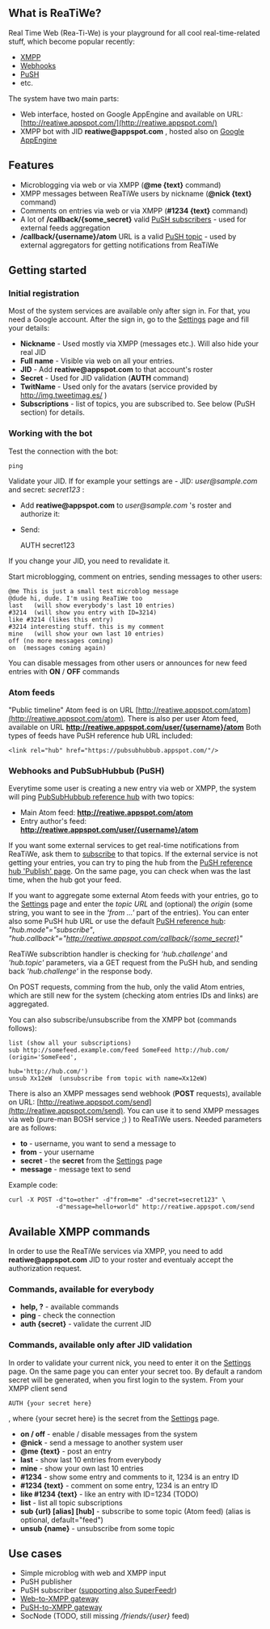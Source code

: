 ## What is ReaTiWe?

Real Time Web (Rea-Ti-We) is your playground for all cool real-time-related stuff,
which become popular recently:

 * [XMPP](http://xmpp.org/)
 * [Webhooks](http://webhooks.org/)
 * [PuSH](http://code.google.com/p/pubsubhubbub/)
 * etc.


The system have two main parts:

 * Web interface, hosted on Google AppEngine and available on URL: 
   [http://reatiwe.appspot.com/](http://reatiwe.appspot.com/)
 * XMPP bot with JID  __reatiwe@appspot.com__ , hosted also on 
   [Google AppEngine](http://code.google.com/appengine/docs/python/xmpp/overview.html)

## Features

 * Microblogging via web or via XMPP (__@me {text}__ command)
 * XMPP messages between ReaTiWe users by nickname (__@nick {text}__ command)
 * Comments on entries via web or via XMPP (__#1234 {text}__ command)
 * A lot of __/callback/{some_secret}__ valid 
  [PuSH subscribers](http://pubsubhubbub.appspot.com/subscribe) - used for external feeds
  aggregation
 *  __/callback/{username}/atom__ URL is a valid
  [PuSH topic](http://pubsubhubbub.appspot.com/publish) - used by external aggregators
  for getting notifications from ReaTiWe


## Getting started

### Initial registration

Most of the system services are available only after sign in. For that, you need a Google
account. After the sign in, go to the [Settings](/settings) page and fill your details:

 * __Nickname__ - Used mostly via XMPP (messages etc.). Will also hide your real JID
 * __Full name__ - Visible via web on all your entries.
 * __JID__ - Add  __reatiwe@appspot.com__ to that account's roster
 * __Secret__ - Used for JID validation (__AUTH__ command)
 * __TwitName__ - Used only for the avatars (service provided by http://img.tweetimag.es/ )
 * __Subscriptions__ - list of topics, you are subscribed to. See below (PuSH section) for details.

### Working with the bot

Test the connection with the bot:

    ping

Validate your JID. If for example your settings are - JID: _user@sample.com_ and secret:
_secret123_ :

 * Add __reatiwe@appspot.com__ to  _user@sample.com_ 's roster and authorize it:
 * Send:
    
    AUTH secret123

If you change your JID, you need to revalidate it.

Start microblogging, comment on entries, sending messages to other users:

    @me This is just a small test microblog message
    @dude hi, dude. I'm using ReaTiWe too
    last   (will show everybody's last 10 entries)
    #3214  (will show you entry with ID=3214)
    like #3214 (likes this entry)
    #3214 interesting stuff. this is my comment
    mine   (will show your own last 10 entries)
    off (no more messages coming)
    on  (messages coming again)

You can disable messages from other users or announces for new feed entries with 
__ON__ / __OFF__ commands

### Atom feeds

"Public timeline" Atom feed is on URL 
[http://reatiwe.appspot.com/atom](http://reatiwe.appspot.com/atom).
There is also per user Atom feed, available on URL
__http://reatiwe.appspot.com/user/{username}/atom__
Both types of feeds have PuSH reference hub URL included:

    <link rel="hub" href="https://pubsubhubbub.appspot.com/"/>

### Webhooks and PubSubHubbub (PuSH)

Everytime some user is creating a new entry via web or XMPP, the system will ping
[PubSubHubbub reference hub](http://pubsubhubbub.appspot.com/) with two topics:

 * Main Atom feed: __http://reatiwe.appspot.com/atom__
 * Entry author's feed: __http://reatiwe.appspot.com/user/{username}/atom__

If you want some external services to get real-time notifications from ReaTiWe,
ask them to [subscribe](http://pubsubhubbub.appspot.com/subscribe) to that topics.
If the external service is not getting your entries, you can try to ping the hub
from the [PuSH reference hub 'Publish' page](http://pubsubhubbub.appspot.com/publish).
On the same page, you can check when was the last time, when the hub got your feed.

If you want to aggregate some external Atom feeds with your entries, go to the
[Settings](/settings) page and enter the _topic URL_ and (optional) the _origin_ (some
string, you want to see in the _'from ...'_ part of the entries).
You can enter also some PuSH hub URL or use the default
[PuSH reference hub](http://pubsubhubbub.appspot.com/): _"hub.mode"="subscribe"_,
_"hub.callback"="http://reatiwe.appspot.com/callback/{some_secret}"_

ReaTiWe subscribtion handler is checking for _'hub.challenge'_  and  _'hub.topic'_
parameters, via a GET request from the PuSH hub, and sending back _'hub.challenge'_ 
in the response body.

On POST requests, comming from the hub, only the valid Atom entries, which are still
new for the system (checking atom entries IDs and links) are aggregated.

You can also subscribe/unsubscribe from the XMPP bot (commands follows):

    list (show all your subscriptions)
    sub http://somefeed.example.com/feed SomeFeed http://hub.com/  (origin='SomeFeed', 
                                                                    hub='http://hub.com/')
    unsub Xx12eW  (unsubscribe from topic with name=Xx12eW)
  
There is also an XMPP messages send webhook (__POST__ requests), available on URL:
[http://reatiwe.appspot.com/send](http://reatiwe.appspot.com/send). You can use it to
send XMPP messages via web (pure-man BOSH service ;) ) to ReaTiWe users. Needed parameters
are as follows:

 * __to__ - username, you want to send a message to
 * __from__ - your username
 * __secret__ - the __secret__ from the [Settings](/settings) page
 * __message__ - message text to send

Example code:

    curl -X POST -d"to=other" -d"from=me" -d"secret=secret123" \
                 -d"message=hello+world" http://reatiwe.appspot.com/send

## Available XMPP commands

In order to use the ReaTiWe services via XMPP, you need to add __reatiwe@appspot.com__ JID 
to your roster and eventualy accept the authorization request.

### Commands, available for everybody

 * __help, ?__ - available commands
 * __ping__ - check the connection
 * __auth {secret}__ - validate the current JID

### Commands, available only after JID validation

In order to validate your current nick, you need to enter it on the [Settings](/settings) page.
On the same page you can enter your secret too. By default a random secret will be generated, 
when you first login to the system. From your XMPP client send

    AUTH {your secret here}

, where {your secret here} is the secret from the [Settings](/settings) page.

 * __on / off__ - enable / disable messages from the system
 * __@nick__ - send a message to another system user
 * __@me {text}__ - post an entry
 * __last__ - show last 10 entries from everybody
 * __mine__ - show your own last 10 entries
 * __#1234__ - show some entry and comments to it, 1234 is an entry ID
 * __#1234 {text}__ - comment on some entry, 1234 is an entry ID
 * __like #1234 {text}__ - like an entry with ID=1234  (TODO)
 * __list__ - list all topic subscriptions
 * __sub {url} [alias] [hub]__ - subscribe to some topic (Atom feed) (alias is optional, default="feed")
 * __unsub {name}__ - unsubscribe from some topic

## Use cases

 * Simple microblog with web and XMPP input
 * PuSH publisher
 * PuSH subscriber ([supporting also SuperFeedr](http://bloggitation.appspot.com/entry/using-reatiwe-like-a-superfeedr-subscriber))
 * [Web-to-XMPP gateway](http://bloggitation.appspot.com/entry/using-reatiwe-like-a-web-to-xmpp-gateway)
 * [PuSH-to-XMPP gateway](http://bloggitation.appspot.com/entry/using-reatiwe-like-a-push-to-xmpp-gateway)
 * SocNode (TODO, still missing _/friends/{user}_ feed)
